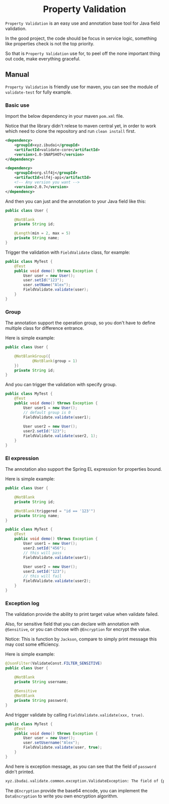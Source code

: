 <h1 align="center">Property Validation</h1>

`Property Validation` is an easy use and annotation base tool for Java field validation.

In the good project, the code should be focus in service logic, something like properties check is not the top priority.

So that is `Property Validation` use for, to peel off the none important thing out code, make everything graceful.


## Manual
`Property Validation` is friendly use for maven, you can see the module of `validate-test` for fully example.

### Basic use
Import the below dependency in your maven `pom.xml` file.

Notice that the library didn't relese to maven central yet, in order to work which need to clone the repository and run `clean install` first.
```xml
<dependency>
    <groupId>xyz.ibudai</groupId>
    <artifactId>validate-core</artifactId>
    <version>1.0-SNAPSHOT</version>
</dependency>

<dependency>
    <groupId>org.slf4j</groupId>
    <artifactId>slf4j-api</artifactId>
    <!-- Any version you want -->
    <version>2.0.7</version>
</dependency>
```

And then you can just and the annotation to your Java field like this:
```java
public class User {

    @NotBlank
    private String id;

    @Length(min = 2, max = 5)
    private String name;
}
```

Trigger the validation with `FieldValidate` class, for example:
```java
public class MyTest {
    @Test
    public void demo() throws Exception {
        User user = new User();
        user.setId("123");
        user.setName("Alex");
        FieldValidate.validate(user);
    }
}
```


### Group
The annotation support the operation group, so you don't have to define multiple class for difference entrance.

Here is simple example:
```java
public class User {

    @NotBlankGroup({
            @NotBlank(group = 1)
    })
    private String id;
}
```

And you can trigger the validation with specify group.
```java
public class MyTest {
    @Test
    public void demo() throws Exception {
        User user1 = new User();
        // default group is 0
        FieldValidate.validate(user1);
            
        User user2 = new User();
        user2.setId("123");
        FieldValidate.validate(user2, 1);
    }
}
```


### El expression
The annotation also support the Spring EL expression for properties bound.

Here is simple example:
```java
public class User {

    @NotBlank
    private String id;

    @NotBlank(triggered = "id == '123'")
    private String name;
}
```

```java
public class MyTest {
    @Test
    public void demo() throws Exception {
        User user1 = new User();
        user2.setId("456");
        // this will pass
        FieldValidate.validate(user1);
            
        User user2 = new User();
        user2.setId("123");
        // this will fail
        FieldValidate.validate(user2);
    }
}
```

### Exception log
The validation provide the ability to print target value when validate failed. 

Also, for sensitive field that you can declare with annotation with `@Sensitive`, or you can choose with `@Encryption` for encrypt the value.

Notice: This is function by `Jackson`, compare to simply print message this may cost some efficiency.

Here is simple example:
```java
@JsonFilter(ValidateConst.FILTER_SENSITIVE)
public class User {

    @NotBlank
    private String username;
    
    @Sensitive
    @NotBlank
    private String password;
}
```

And trigger validate by calling `FieldValidate.validate(xxx, true)`.
```java
public class MyTest {
    @Test
    public void demo() throws Exception {
        User user = new User();
        user.setUsername("Alex");
        FieldValidate.validate(user, true);
    }
}
```

And here is exception message, as you can see that the field of `password` didn't printed.
```txt
xyz.ibudai.validate.common.exception.ValidateException: The field of {password} can't be blank, Object: {"username":"Alex"}
```

The `@Encryption` provide the base64 encode, you can implement the `DataEncryption` to write you own encryption algorithm.
